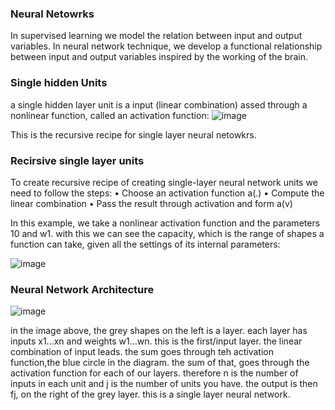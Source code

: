 ### Neural Netowrks
In supervised learning we model the relation between input and output
variables. In neural network technique, we develop a functional relationship
between input and output variables inspired by the working of the brain.

### Single hidden Units
 a single hidden layer unit is a input (linear combination) assed through a nonlinear function, called an activation function: 
 ![image](https://github.com/erazo-janet/machinelearning/assets/76828004/26e72377-d547-4ca8-9ab2-06d419db9f69)
  
This is the recursive recipe for single layer neural netowkrs.

### Recirsive single layer units
To create recursive recipe of creating single-layer neural network units we need to follow the steps:
• Choose an activation function a(.)
• Compute the linear combination 
• Pass the result through activation and form a(v)

In this example, we take a nonlinear activation function and the parameters 10 and w1. with this we can see the capacity, which is the range of shapes a function can take, given all the settings of its internal parameters:  

![image](https://github.com/erazo-janet/machinelearning/assets/76828004/98b86dcf-bcdd-4d35-9a44-9a0ccc2cd42f)

### Neural Network Architecture
![image](https://github.com/erazo-janet/machinelearning/assets/76828004/6533fe7e-25b1-4523-955b-da6598f7db32)

in the image above, the grey shapes on the left is a layer. each layer has inputs x1...xn and weights w1...wn. this is the first/input layer. the linear combination of input leads. the sum goes through teh activation function,the blue circle in the diagram. the sum of that, goes through the activation function for each of our layers. therefore n is the number of inputs in each unit
and j is the number of units you have. the output is then fj, on the right of the grey layer. this is a single layer neural network. 
